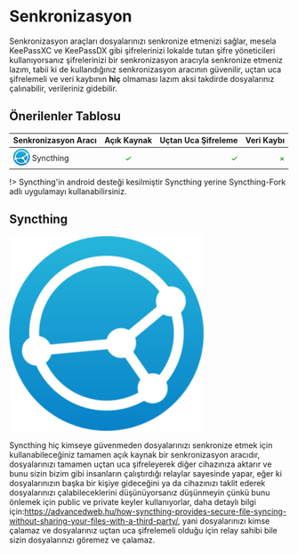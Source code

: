 <!-- NOTLAR 
 - Tablo eklemeyi unutmayın 
 - Uygun görseller eklemeyi unutmayın.
 - İçerik kuralları ve ekleme yapmak sayfalarını ziyaret edebilirsiniz -->

# Senkronizasyon

Senkronizasyon araçları dosyalarınızı senkronize etmenizi sağlar, mesela KeePassXC ve KeePassDX gibi şifrelerinizi lokalde tutan şifre yöneticileri kullanıyorsanız şifrelerinizi bir senkronizasyon aracıyla senkronize etmeniz lazım, tabii ki de kullandığınız senkronizasyon aracının güvenilir, uçtan uca şifrelemeli ve veri kaybının **hiç** olmaması lazım aksi takdirde dosyalarınız çalınabilir, verileriniz gidebilir.

## Önerilenler Tablosu

| Senkronizasyon Aracı | Açık Kaynak | Uçtan Uca Şifreleme | Veri Kaybı |
| -------------------- |:-----------:| -------------------:| ---------: |
|<span style="display: inline-block; vertical-align: middle;"><img src="/docs/images/syncthing.png" alt="Syncthing" style="width: 30px; height: 30px;"> </span> <span style="display: inline-block; vertical-align: middle;"> Syncthing  | <span style="color: green;">✓</span>    | <span style="color: green;">✓</span> | <span style="color: green;">×</span> |

!> Syncthing'in android desteği kesilmiştir Syncthing yerine Syncthing-Fork adlı uygulamayı kullanabilirsiniz.

## Syncthing

<img src="/docs/images/syncthing.png" alt="Syncthing" width="350" />

Syncthing hiç kimseye güvenmeden dosyalarınızı senkronize etmek için kullanabileceğiniz tamamen açık kaynak bir senkronizasyon aracıdır, dosyalarınızı tamamen uçtan uca şifreleyerek diğer cihazınıza aktarır ve bunu sizin bizim gibi insanların çalıştırdığı relaylar sayesinde yapar, eğer ki dosyalarınızın başka bir kişiye gideceğini ya da cihazınızı taklit ederek dosyalarınızı çalabileceklerini düşünüyorsanız düşünmeyin çünkü bunu önlemek için public ve private keyler kullanıyorlar, daha detaylı bilgi için:https://advancedweb.hu/how-syncthing-provides-secure-file-syncing-without-sharing-your-files-with-a-third-party/, yani dosyalarınızı kimse çalamaz ve dosyalarınız uçtan uca şifrelemeli olduğu için relay sahibi bile sizin dosyalarınızı göremez ve çalamaz.